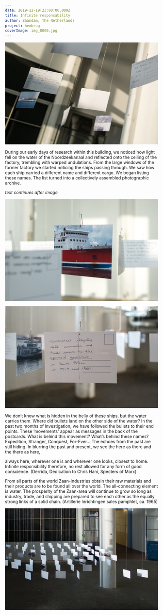```yaml
---
date: 2019-12-19T23:00:00.000Z
title: Infinite responsability
author: Zaandam, The Netherlands
project: hembrug
coverImage: img_0060.jpg
---
```

![alt text](img_0068.jpg "title")

During our early days of research within this building, we noticed how light fell on the water of the Noordzeekanaal and reflected onto the ceiling of the factory, trembling with warped undulations. From the large windows of the former factory we started noticing the ships passing through. We saw how each ship carried a different name and different cargo. We began listing these names. The list turned into a collectively assembled photographic archive.

*text continues after image*

![](img_0062.jpg)

![](img_0057.jpg)

We don’t know what is hidden in the belly of these ships, but the water carries them. Where did bullets land on the other side of the water? In the past two months of investigation, we have followed the bullets to their end points. These ‘movements’ appear as messages in the back of the postcards. What is behind this movement? What’s behind these names? Expedition, Stranger, Conquest, For-Ever... The echoes from the past are still hiding. In blurring the past and present, we see the here as there and the there as here,

always here, wherever one is and wherever one looks, closest to home. Infinite responsibility therefore, no rest allowed for any form of good conscience. (Derrida, Dedication to Chris Hani, Specters of Marx)

From all parts of the world Zaan-industries obtain their raw materials and their products are to be found all over the world. The all-connecting element is water. The prosperity of the Zaan-area will continue to grow so long as industry, trade, and shipping are prepared to see each other as the equally strong links of a solid chain. (Artillerie Inrichtingen sales pamphlet, ca. 1965)

![](img_0067.jpg)